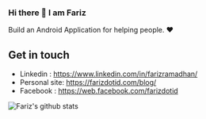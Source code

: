 ### Hi there 👋 I am Fariz

Build an Android Application for helping people. ❤️

## Get in touch
- Linkedin : https://www.linkedin.com/in/farizramadhan/
- Personal site: https://farizdotid.com/blog/
- Facebook : https://web.facebook.com/farizdotid

![Fariz's github stats](https://github-readme-stats.vercel.app/api?username=farizdotid&show_icons=true&count_private=true&bg_color=00000000&text_color=777)

